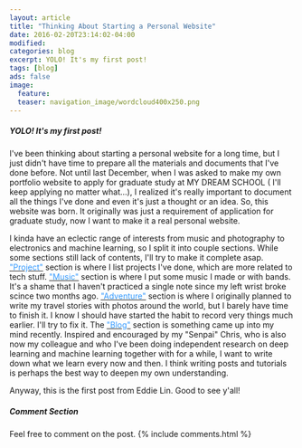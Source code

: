 ```yaml
---
layout: article
title: "Thinking About Starting a Personal Website"
date: 2016-02-20T23:14:02-04:00
modified:
categories: blog
excerpt: YOLO! It's my first post!
tags: [blog]
ads: false
image:
  feature:
  teaser: navigation_image/wordcloud400x250.png
---
```

##### YOLO! It's my first post!

I've been thinking about starting a personal website for a long time, but I just didn't have time to prepare all the materials and documents that I've done before. Not until last December, when I was asked to make my own portfolio website to apply for graduate study at MY DREAM SCHOOL ( I'll keep applying no matter what...), I realized it's really important to document all the things I've done and even it's just a thought or an idea. So, this website was born. It originally was just a requirement of application for graduate study, now I want to make it a real personal website.

I kinda have an eclectic range of interests from music and photography to electronics and machine learning, so I split it into couple sections. While some sections still lack of contents, I'll try to make it complete asap. <a href="http://tweddielin.com/project/"><font color="#3399FF">"Project"</font></a> section is where I list projects I've done, which are more related to tech stuff. <a href="http://tweddielin.com/music/"><font color="#3399FF">"Music"</font></a> section is where I put some music I made or with bands. It's a shame that I haven't practiced a single note since my left wrist broke scince two months ago. <a href="http://tweddielin.com/adventure/"><font color="#3399FF">"Adventure"</font></a> section is where I originally planned to write my travel stories with photos around the world, but I barely have time to finish it. I know I should have started the habit to record very things much earlier. I'll try to fix it. The <a href="http://tweddielin.com/blog/"><font color="#3399FF">"Blog"</font></a> section is something came up into my mind recently. Inspired and encouraged by my "Senpai" Chris, who is also now my colleague and who I've been doing independent research on deep learning and machine learning together with for a while, I want to write down what we learn every now and then. I think writing posts and tutorials is perhaps the best way to deepen my own understanding.

Anyway, this is the first post from Eddie Lin. Good to see y'all!


##### Comment Section

Feel free to comment on the post.
{% include comments.html %}
<!--
<div id="disqus_thread"></div>
<script>
/**
* RECOMMENDED CONFIGURATION VARIABLES: EDIT AND UNCOMMENT THE SECTION BELOW TO INSERT DYNAMIC VALUES FROM YOUR PLATFORM OR CMS.
* LEARN WHY DEFINING THESE VARIABLES IS IMPORTANT: https://disqus.com/admin/universalcode/#configuration-variables
*/
/*
var disqus_config = function () {
this.page.url = PAGE_URL; // Replace PAGE_URL with your page's canonical URL variable
this.page.identifier = PAGE_IDENTIFIER; // Replace PAGE_IDENTIFIER with your page's unique identifier variable
};
*/
(function() { // DON'T EDIT BELOW THIS LINE
var d = document, s = d.createElement('script');

s.src = '//tweddielin.disqus.com/embed.js';

s.setAttribute('data-timestamp', +new Date());
(d.head || d.body).appendChild(s);
})();
</script>
<noscript>Please enable JavaScript to view the <a href="https://disqus.com/?ref_noscript" rel="nofollow">comments powered by Disqus.</a></noscript>
-->
<!--
<div id="disqus_thread"></div>
<script type="text/javascript">
			/* * * CONFIGURATION VARIABLES: EDIT BEFORE PASTING INTO YOUR WEBPAGE * * */
			var disqus_shortname = 'tweddielin'; // required: replace example with your forum shortname
			var disqus_identifier = '{{ page.url }}';
			var disqus_url = 'http://tweddielin.com{{ page.url }}';
			/* * * DON'T EDIT BELOW THIS LINE * * */
			(function() {
				var dsq = document.createElement('script'); dsq.type = 'text/javascript'; dsq.async = true;
				dsq.src = 'http://' + disqus_shortname + '.disqus.com/embed.js';
				(document.getElementsByTagName('head')[0] || document.getElementsByTagName('body')[0]).appendChild(dsq);
			})();
</script>
<noscript>Please enable JavaScript to view the <a href="http://disqus.com/?ref_noscript">comments powered by Disqus.</a></noscript>
<a href="http://disqus.com" class="dsq-brlink">blog comments powered by <span class="logo-disqus">Disqus</span></a>
-->
